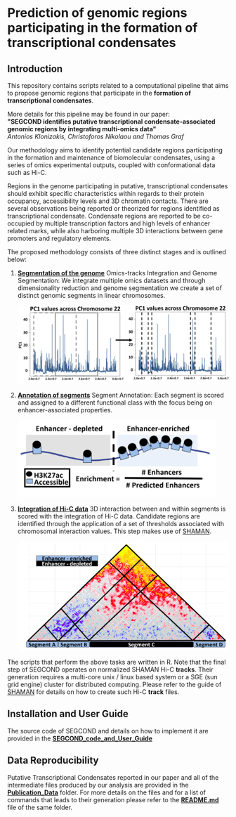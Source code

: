 # Prediction of genomic regions participating in the formation of transcriptional condensates

## Introduction

This repository contains scripts related to a computational pipeline that aims to propose genomic regions that participate in the **formation of transcriptional condensates**. 

More details for this pipeline may be found in our paper:  
**"SEGCOND identifies putative transcriptional condensate-associated genomic regions by integrating  multi-omics data"**  
_Antonios Klonizakis, Christoforos Nikolaou and Thomas Graf_

Our methodology aims to identify potential candidate regions participating in the formation and maintenance of biomolecular condensates, using a series of omics experimental outputs, coupled with conformational data such as Hi-C.
 
Regions in the genome participating in putative, transcriptional condensates should exhibit specific characteristics within regards to their protein occupancy, accessibility levels and 3D chromatin contacts. There are several observations being reported or theorized for regions identified as transcriptional condensate. Condensate regions are reported to be co-occupied by multiple transcription factors and high levels of enhancer related marks, while also harboring multiple 3D interactions between gene promoters and regulatory elements.

The proposed methodology consists of three distinct stages and is outlined below:

1. [**Segmentation of the genome**](https://github.com/AntonisK95/SEGCOND/tree/main/SEGCOND_code_and_User_Guide#segmentation)
   Omics-tracks Integration and Genome Segmentation: We integrate multiple omics datasets and through dimensionality reduction and genome segmentation we create a set of distinct genomic segments in linear chromosomes.

    ![Genome Segmentation](Figures/Figure1.png)

2. [**Annotation of segments**](https://github.com/AntonisK95/SEGCOND/tree/main/SEGCOND_code_and_User_Guide#annotation)
   Segment Annotation: Each segment is scored and assigned to a different functional class with the focus being on enhancer-associated properties.

   ![Genome Segment Annotation](Figures/Figure2.png)

3. [**Integration of Hi-C data**](https://github.com/AntonisK95/SEGCOND/tree/main/SEGCOND_code_and_User_Guide#hi-c-integration)
   3D interaction between and within segments is scored with the integration of Hi-C data. Candidate regions are identified through the application of a set of thresholds associated with chromosomal interaction values. This step makes use of [SHAMAN](https://github.com/tanaylab/shaman).

    ![Hi-C Integration](Figures/Figure3.png)

The scripts that perform the above tasks are written in R. Note that the final step of SEGCOND operates on normalized SHAMAN Hi-C **tracks**. Their generation requires a multi-core unix / linux based system or a SGE (sun grid engine) cluster for distributed computing. Please refer to the guide of [SHAMAN](https://github.com/tanaylab/shaman) for details on how to create such Hi-C **track** files. 

## Installation and User Guide 

The source code of SEGCOND and details on how to implement it are provided in the [**SEGCOND_code_and_User_Guide**](https://github.com/AntonisK95/SEGCOND/tree/main/SEGCOND_code_and_User_Guide)

## Data Reproducibility 

Putative Transcriptional Condensates reported in our paper and all of the intermediate files produced by our analysis are provided in the [**Publication_Data**](https://github.com/AntonisK95/SEGCOND/tree/main/Publication_Data) folder. For more details on the files and for a list of commands that leads to their generation please refer to the [**README.md**](https://github.com/AntonisK95/SEGCOND/tree/main/Publication_Data#code-to-reproduce-our-published-data) file of the same folder. 
